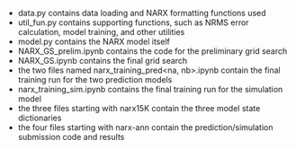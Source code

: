 - data.py contains data loading and NARX formatting functions used
- util_fun.py contains supporting functions, such as NRMS error calculation, model training, and other utilities
- model.py contains the NARX model itself
- NARX_GS_prelim.ipynb contains the code for the preliminary grid search
- NARX_GS.ipynb contains the final grid search
- the two files named narx_training_pred\<na, nb\>.ipynb contain the final training run for the two prediction models
- narx_training_sim.ipynb contains the final training run for the simulation model
- the three files starting with narx15K contain the three model state dictionaries
- the four files starting with narx-ann contain the prediction/simulation submission code and results